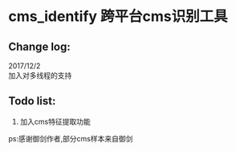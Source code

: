 # cms_identify 跨平台cms识别工具

## Change log:  
2017/12/2  
  加入对多线程的支持
  
## Todo list:  
  1. 加入cms特征提取功能



ps:感谢御剑作者,部分cms样本来自御剑
